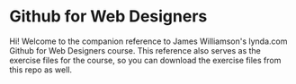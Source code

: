 Github for Web Designers
========================

Hi! Welcome to the companion reference to James Williamson's lynda.com Github for Web Designers course. This reference also serves as the exercise files for the course, so you can download the exercise files from this repo as well.
